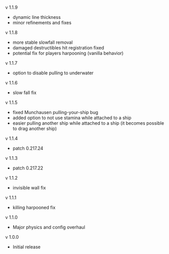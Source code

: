 v 1.1.9
* dynamic line thickness
* minor refinements and fixes

v 1.1.8
* more stable slowfall removal
* damaged destructibles hit registration fixed
* potential fix for players harpooning (vanilla behavior)

v 1.1.7
* option to disable pulling to underwater

v 1.1.6
* slow fall fix

v 1.1.5
* fixed Munchausen pulling-your-ship bug
* added option to not use stamina while attached to a ship
* easier pulling another ship while attached to a ship (it becomes possible to drag another ship)

v 1.1.4
* patch 0.217.24

v 1.1.3
* patch 0.217.22

v 1.1.2
* invisible wall fix

v 1.1.1
* killing harpooned fix

v 1.1.0
* Major physics and config overhaul

v 1.0.0
* Initial release